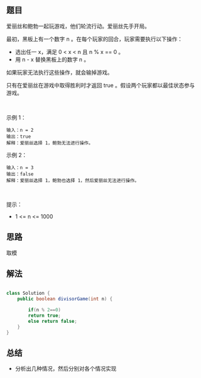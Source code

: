 

## 题目

爱丽丝和鲍勃一起玩游戏，他们轮流行动。爱丽丝先手开局。

最初，黑板上有一个数字 n 。在每个玩家的回合，玩家需要执行以下操作：

- 选出任一 x，满足 0 < x < n 且 n % x == 0 。
- 用 n - x 替换黑板上的数字 n 。

如果玩家无法执行这些操作，就会输掉游戏。

只有在爱丽丝在游戏中取得胜利时才返回 true 。假设两个玩家都以最佳状态参与游戏。

 

示例 1：

    输入：n = 2
    输出：true
    解释：爱丽丝选择 1，鲍勃无法进行操作。
示例 2：

    输入：n = 3
    输出：false
    解释：爱丽丝选择 1，鲍勃也选择 1，然后爱丽丝无法进行操作。
 

提示：

- 1 <= n <= 1000


## 思路

取模

## 解法
```java

class Solution {
    public boolean divisorGame(int n) {

        if(n % 2==0)
        return true;
        else return false;
    }
}
```

## 总结

- 分析出几种情况，然后分别对各个情况实现 
